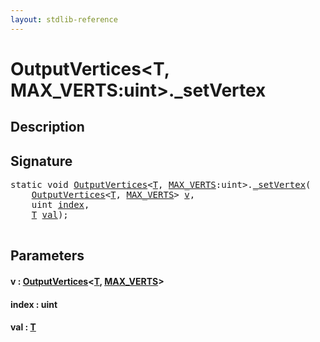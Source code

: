 ```yaml
---
layout: stdlib-reference
---
```


# OutputVertices\<T, MAX\_VERTS:uint\>\.\_setVertex

## Description





## Signature 

<pre>
<span class='code_keyword'>static</span> <span class="code_keyword">void</span> <a href="index.md" class="code_type">OutputVertices</a>&lt;<a href="index.md#typeparam-T" class="code_type">T</a>, <a href="index.md#decl-MAX_VERTS" class="code_var">MAX_VERTS</a>:<span class="code_keyword">uint</span>&gt;.<a href="0setvertex-04.md">_setVertex</a>(
    <a href="index.md" class="code_type">OutputVertices</a>&lt;<a href="index.md#typeparam-T" class="code_type">T</a>, <a href="index.md#decl-MAX_VERTS" class="code_var">MAX_VERTS</a>&gt; <a href="0setvertex-04.md#decl-v" class="code_param">v</a>,
    <span class="code_keyword">uint</span> <a href="0setvertex-04.md#decl-index" class="code_param">index</a>,
    <a href="index.md#typeparam-T" class="code_type">T</a> <a href="0setvertex-04.md#decl-val" class="code_param">val</a>);

</pre>

## Parameters

####  <a id="decl-v"></a>v  : [OutputVertices](index.md)\<[T](index.md#typeparam-T), [MAX\_VERTS](index.md#decl-MAX_VERTS)\>
####  <a id="decl-index"></a>index  : uint
####  <a id="decl-val"></a>val  : [T](index.md#typeparam-T)


<script>
// Fix .md links to .html when on ReadTheDocs
if (window.location.hostname.includes('readthedocs') || 
    window.location.hostname.includes('rtfd.io')) {
  document.addEventListener('DOMContentLoaded', function() {
    const links = document.querySelectorAll('a');
    links.forEach(link => {
      if (link.getAttribute('href') && link.getAttribute('href').endsWith('.md')) {
        link.href = link.href.replace(/\.md($|#|\?)/, '.html$1');
      }
    });
  });
}
</script>
